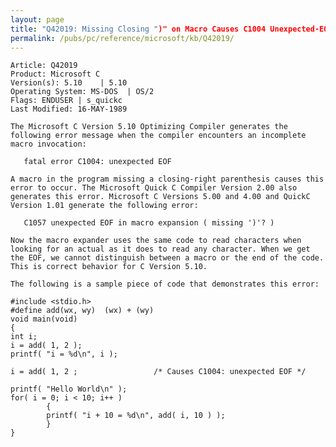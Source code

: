 ```yaml
---
layout: page
title: "Q42019: Missing Closing ")" on Macro Causes C1004 Unexpected-EOF Error"
permalink: /pubs/pc/reference/microsoft/kb/Q42019/
---
```


	Article: Q42019
	Product: Microsoft C
	Version(s): 5.10    | 5.10
	Operating System: MS-DOS  | OS/2
	Flags: ENDUSER | s_quickc
	Last Modified: 16-MAY-1989
	
	The Microsoft C Version 5.10 Optimizing Compiler generates the
	following error message when the compiler encounters an incomplete
	macro invocation:
	
	   fatal error C1004: unexpected EOF
	
	A macro in the program missing a closing-right parenthesis causes this
	error to occur. The Microsoft Quick C Compiler Version 2.00 also
	generates this error. Microsoft C Versions 5.00 and 4.00 and QuickC
	Version 1.01 generate the following error:
	
	   C1057 unexpected EOF in macro expansion ( missing ')'? )
	
	Now the macro expander uses the same code to read characters when
	looking for an actual as it does to read any character. When we get
	the EOF, we cannot distinguish between a macro or the end of the code.
	This is correct behavior for C Version 5.10.
	
	The following is a sample piece of code that demonstrates this error:
	
	#include <stdio.h>
	#define add(wx, wy)  (wx) + (wy)
	void main(void)
	{
	int i;
	i = add( 1, 2 );
	printf( "i = %d\n", i );
	
	i = add( 1, 2 ;                 /* Causes C1004: unexpected EOF */
	
	printf( "Hello World\n" );
	for( i = 0; i < 10; i++ )
	        {
	        printf( "i + 10 = %d\n", add( i, 10 ) );
	        }
	}
